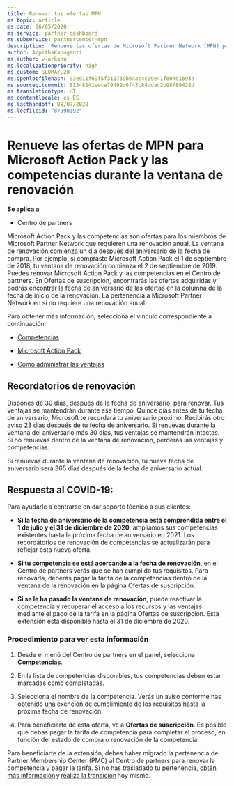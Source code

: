 ```yaml
---
title: Renovar tus ofertas MPN
ms.topic: article
ms.date: 06/05/2020
ms.service: partner-dashboard
ms.subservice: partnercenter-mpn
description: 'Renueve las ofertas de Microsoft Partner Network (MPN) para Microsoft Action Pack y las competencias: la ventana de renovación comienza un día después del aniversario de la fecha de compra.'
author: ArpithaKanuganti
ms.author: v-arkanu
ms.localizationpriority: high
ms.custom: SEOMAY.20
ms.openlocfilehash: 93e911f69f5f311739b64ac4c99e41f804d1693a
ms.sourcegitcommit: 81348141eece79492c6f43c84ddac2b98f80428d
ms.translationtype: HT
ms.contentlocale: es-ES
ms.lasthandoff: 08/07/2020
ms.locfileid: "87998392"
---
```

# <a name="renew-your-mpn-offers-for-microsoft-action-pack-and-competencies-during-the-renewal-window"></a>Renueve las ofertas de MPN para Microsoft Action Pack y las competencias durante la ventana de renovación

**Se aplica a**

- Centro de partners

Microsoft Action Pack y las competencias son ofertas para los miembros de Microsoft Partner Network que requieren una renovación anual. La ventana de renovación comienza un día después del aniversario de la fecha de compra. Por ejemplo, si compraste Microsoft Action Pack el 1 de septiembre de 2018, tu ventana de renovación comienza el 2 de septiembre de 2019. Puedes renovar Microsoft Action Pack y las competencias en el Centro de partners. En Ofertas de suscripción, encontrarás las ofertas adquiridas y podrás encontrar la fecha de aniversario de las ofertas en la columna de la fecha de inicio de la renovación. La pertenencia a Microsoft Partner Network en sí no requiere una renovación anual. 

Para obtener más información, selecciona el vínculo correspondiente a continuación: 

- [Competencias](learn-about-competencies.md)

- [Microsoft Action Pack](mpn-get-action-pack.md)

- [Cómo administrar las ventajas](manage-your-partner-network-benefits.md)

## <a name="renewal-reminders"></a>Recordatorios de renovación 

Dispones de 30 días, después de la fecha de aniversario, para renovar. Tus ventajas se mantendrán durante ese tiempo. Quince días antes de tu fecha de aniversario, Microsoft te recordará tu aniversario próximo. Recibirás otro aviso 23 días después de tu fecha de aniversario. Si renuevas durante la ventana del aniversario más 30 días, tus ventajas se mantendrán intactas. Si no renuevas dentro de la ventana de renovación, perderás las ventajas y competencias.

Si renuevas durante la ventana de renovación, tu nueva fecha de aniversario será 365 días después de la fecha de aniversario actual.

## <a name="responding-to-covid-19"></a>Respuesta al COVID-19:

Para ayudarle a centrarse en dar soporte técnico a sus clientes: 

- **Si la fecha de aniversario de la competencia está comprendida entre el 1 de julio y el 31 de diciembre de 2020**, ampliamos sus competencias existentes hasta la próxima fecha de aniversario en 2021. Los recordatorios de renovación de competencias se actualizarán para reflejar esta nueva oferta. 

- **Si tu competencia se está acercando a la fecha de renovación**, en el Centro de partners verás que se han cumplido tus requisitos. Para renovarla, deberás pagar la tarifa de la competencias dentro de la ventana de la renovación en la página Ofertas de suscripción. 

- **Si se le ha pasado la ventana de renovación**, puede reactivar la competencia y recuperar el acceso a los recursos y las ventajas mediante el pago de la tarifa en la página Ofertas de suscripción. Esta extensión está disponible hasta el 31 de diciembre de 2020.

### <a name="how-to-view-this-information"></a>Procedimiento para ver esta información

1. Desde el menú del Centro de partners en el panel, selecciona **Competencias**.  

2. En la lista de competencias disponibles, tus competencias deben estar marcadas como completadas.  

3. Selecciona el nombre de la competencia. Verás un aviso conforme has obtenido una exención de cumplimiento de los requisitos hasta la próxima fecha de renovación.   

4. Para beneficiarte de esta oferta, ve a **Ofertas de suscripción**. Es posible que debas pagar la tarifa de competencia para completar el proceso, en función del estado de compra o renovación de la competencia. 

Para beneficiarte de la extensión, debes haber migrado la pertenencia de Partner Membership Center (PMC) al Centro de partners para renovar la competencia y pagar la tarifa. Si no has trasladado tu pertenencia, [obtén más información](prepare-pmc-pc-migration.md) y [realiza la transición](https://partners.microsoft.com/partnerprogram/Welcome.aspx) hoy mismo.  
